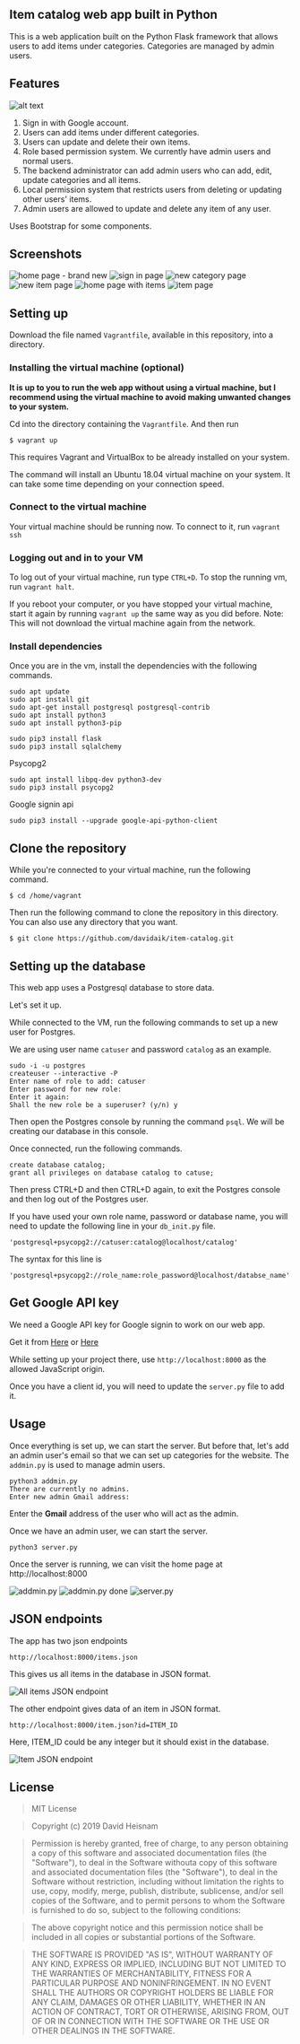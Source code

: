 ## Item catalog web app built in Python

This is a web application built on the Python Flask framework that allows users to add items under categories. Categories are managed by admin users.

## Features

![alt text](https://github.com/davidaik/item-catalog/blob/master/screenshots/home-items.png?raw=true)


1. Sign in with Google account.
2. Users can add items under different categories.
3. Users can update and delete their own items.
4. Role based permission system. We currently have admin users and normal users.
5. The backend administrator can add admin users who can add, edit, update categories and all items.
6. Local permission system that restricts users from deleting or updating other users' items.
7. Admin users are allowed to update and delete any item of any user.


Uses Bootstrap for some components.


## Screenshots

![home page - brand new](https://github.com/davidaik/item-catalog/blob/master/screenshots/home-1.png?raw=true)
![sign in page](https://github.com/davidaik/item-catalog/blob/master/screenshots/signin.png?raw=true)
![new category page](https://github.com/davidaik/item-catalog/blob/master/screenshots/add-category.png?raw=true)
![new item page](https://github.com/davidaik/item-catalog/blob/master/screenshots/new-item-page.png?raw=true)
![home page with items](https://github.com/davidaik/item-catalog/blob/master/screenshots/home-items.png?raw=true)
![item page](https://github.com/davidaik/item-catalog/blob/master/screenshots/item-page.png?raw=true)


## Setting up

Download the file named `Vagrantfile`, available in this repository, into a directory.


### Installing the virtual machine (optional)

**It is up to you to run the web app without using a virtual machine, but I recommend using the virtual machine to avoid making unwanted changes to your system.**


Cd into the directory containing the `Vagrantfile`. And then run

`$ vagrant up`

This requires Vagrant and VirtualBox to be already installed on your system.

The command will install an Ubuntu 18.04 virtual machine on your system. It can take some time depending on your connection speed.

### Connect to the virtual machine

Your virtual machine should be running now. To connect to it, run `vagrant ssh`

### Logging out and in to your VM

To log out of your virtual machine, run type `CTRL+D`. To stop the running vm, run
`vagrant halt`.

If you reboot your computer, or you have stopped your virtual machine, start it again by running `vagrant up` the same way as you did before. Note: This will not download the virtual machine again from the network.



### Install dependencies
Once you are in the vm, install the dependencies with the following commands.


    sudo apt update
    sudo apt install git
    sudo apt-get install postgresql postgresql-contrib
    sudo apt install python3
    sudo apt install python3-pip

    sudo pip3 install flask
    sudo pip3 install sqlalchemy

Psycopg2

    sudo apt install libpq-dev python3-dev
    sudo pip3 install psycopg2

Google signin api

    sudo pip3 install --upgrade google-api-python-client


## Clone the repository

While you're connected to your virtual machine, run the following command.

`$ cd /home/vagrant`

Then run the following command to clone the repository in this directory. You can also use any directory that you want.


`$ git clone https://github.com/davidaik/item-catalog.git`



## Setting up the database

This web app uses a Postgresql database to store data.

Let's set it up.

While connected to the VM, run the following commands to set up a new user for Postgres.

We are using user name `catuser` and password `catalog` as an example.

    sudo -i -u postgres
    createuser --interactive -P
    Enter name of role to add: catuser
    Enter password for new role: 
    Enter it again:
    Shall the new role be a superuser? (y/n) y
    
Then open the Postgres console by running the command `psql`. We will be creating our database in this console.

Once connected, run the following commands.

    create database catalog;
    grant all privileges on database catalog to catuse;

Then press CTRL+D and then CTRL+D again, to exit the Postgres console and then log out of the Postgres user.


If you have used your own role name, password or database name, you will need to update the following line in your `db_init.py` file.

    'postgresql+psycopg2://catuser:catalog@localhost/catalog'

The syntax for this line is

    'postgresql+psycopg2://role_name:role_password@localhost/databse_name'



## Get Google API key

We need a Google API key for Google signin to work on our web app.

Get it from [Here](https://developers.google.com/identity/sign-in/web/sign-in) or [Here](https://console.developers.google.com)

While setting up your project there, use `http://localhost:8000` as the allowed JavaScript origin.

Once you have a client id, you will need to update the `server.py` file to add it.

## Usage

Once everything is set up, we can start the server. But before that, let's add an admin user's email so that we can set up categories for the website. The `addmin.py` is used to manage admin users.

    python3 addmin.py
    There are currently no admins.
    Enter new admin Gmail address: 

Enter the **Gmail** address of the user who will act as the admin.

Once we have an admin user, we can start the server.

    python3 server.py

Once the server is running, we can visit the home page at http://localhost:8000

![addmin.py](https://github.com/davidaik/item-catalog/blob/master/screenshots/addmin.png?raw=true)
![addmin.py done](https://github.com/davidaik/item-catalog/blob/master/screenshots/addmin-done.png?raw=true)
![server.py](https://github.com/davidaik/item-catalog/blob/master/screenshots/server-py.png?raw=true)


## JSON endpoints

The app has two json endpoints

    http://localhost:8000/items.json

This gives us all items in the database in JSON format.

![All items JSON endpoint](https://github.com/davidaik/item-catalog/blob/master/screenshots/items-json.png?raw=true)

The other endpoint gives data of an item in JSON format.

    http://localhost:8000/item.json?id=ITEM_ID

Here, ITEM_ID could be any integer but it should exist in the database.

![Item JSON endpoint](https://github.com/davidaik/item-catalog/blob/master/screenshots/item-json.png?raw=true)

## License
> MIT License

> Copyright (c) 2019 David Heisnam

> Permission is hereby granted, free of charge, to any person obtaining a copy
of this software and associated documentation files (the "Software"), to deal
in the Software withouta copy
of this software and associated documentation files (the "Software"), to deal
in the Software without restriction, including without limitation the rights
to use, copy, modify, merge, publish, distribute, sublicense, and/or sell
copies of the Software, and to permit persons to whom the Software is
furnished to do so, subject to the following conditions:

> The above copyright notice and this permission notice shall be included in all
copies or substantial portions of the Software.

> THE SOFTWARE IS PROVIDED "AS IS", WITHOUT WARRANTY OF ANY KIND, EXPRESS OR
IMPLIED, INCLUDING BUT NOT LIMITED TO THE WARRANTIES OF MERCHANTABILITY,
FITNESS FOR A PARTICULAR PURPOSE AND NONINFRINGEMENT. IN NO EVENT SHALL THE
AUTHORS OR COPYRIGHT HOLDERS BE LIABLE FOR ANY CLAIM, DAMAGES OR OTHER
LIABILITY, WHETHER IN AN ACTION OF CONTRACT, TORT OR OTHERWISE, ARISING FROM,
OUT OF OR IN CONNECTION WITH THE SOFTWARE OR THE USE OR OTHER DEALINGS IN THE
SOFTWARE.